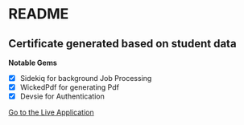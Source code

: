 # README

## Certificate generated based on student data 
**Notable Gems**

- [x] Sidekiq for background Job Processing
- [x] WickedPdf for generating Pdf 
- [x] Devsie for Authentication

[Go to the Live Application](https://schoolmitra-intern.herokuapp.com/)

